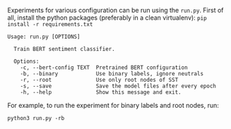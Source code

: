 

Experiments for various configuration can be run using the `run.py`. First of all, install the python packages (preferably in a clean virtualenv): `pip install -r requirements.txt`

```
Usage: run.py [OPTIONS]

  Train BERT sentiment classifier.

  Options:
    -c, --bert-config TEXT  Pretrained BERT configuration
    -b, --binary            Use binary labels, ignore neutrals
    -r, --root              Use only root nodes of SST
    -s, --save              Save the model files after every epoch
    -h, --help              Show this message and exit.
```

For example, to run the experiment for binary labels and root nodes, run:

    python3 run.py -rb

